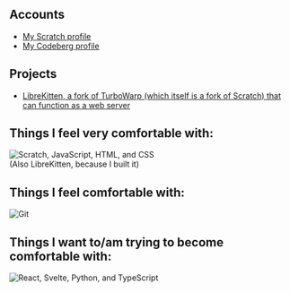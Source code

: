 ## Accounts
- [My Scratch profile](https://scratch.mit.edu/users/o97doge/)
- [My Codeberg profile](https://codeberg.org/ACat/)

## Projects
- [LibreKitten, a fork of TurboWarp (which itself is a fork of Scratch) that can function as a web server](https://librekitten.org/)

## Things I feel very comfortable with:
![Scratch, JavaScript, HTML, and CSS](https://go-skill-icons.vercel.app/api/icons?i=scratch,js,html,css)
<br>
(Also LibreKitten, because I built it)

## Things I feel comfortable with:
![Git](https://go-skill-icons.vercel.app/api/icons?i=git)
<br>

## Things I want to/am trying to become comfortable with:
![React, Svelte, Python, and TypeScript](https://go-skill-icons.vercel.app/api/icons?i=react,svelte,py,ts)
